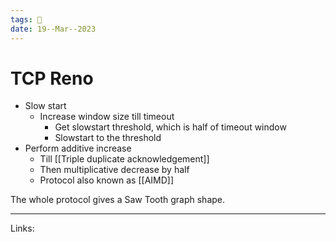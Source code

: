 ```yaml
---
tags: 🌱
date: 19--Mar--2023
---
```


# TCP Reno


- Slow start
    - Increase window size till timeout
        - Get slowstart threshold, which is half of timeout window
        - Slowstart to the threshold
- Perform additive increase
    - Till [[Triple duplicate acknowledgement]]
    - Then multiplicative decrease by half
    - Protocol also known as [[AIMD]]

The whole protocol gives a Saw Tooth graph shape.

---
Links: 